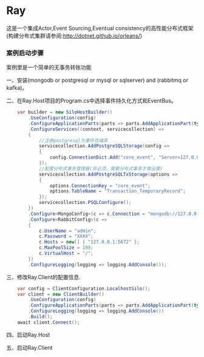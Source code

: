 # Ray
这是一个集成Actor,Event Sourcing,Eventual consistency的高性能分布式框架(构建分布式集群请参阅:http://dotnet.github.io/orleans/) 

### 案例启动步骤

案例里是一个简单的无事务转账功能

一、安装(mongodb or postgresql or mysql or sqlserver) and (rabbitmq or kafka)。

二、在Ray.Host项目的Program.cs中选择事件持久化方式和EventBus。

```csharp
    var builder = new SiloHostBuilder()
        .UseConfiguration(config)
        .ConfigureApplicationParts(parts => parts.AddApplicationPart(typeof(Account).Assembly).WithReferences())
        .ConfigureServices((context, servicecollection) =>
        {
            //注册postgresql为事件存储库
            servicecollection.AddPostgreSQLStorage(config =>
            {
                config.ConnectionDict.Add("core_event", "Server=127.0.0.1;Port=5432;Database=Ray;User Id=postgres;Password=XXXX;Pooling=true;MaxPoolSize=20;");
            });
            //配置分布式事务管理器(非必须，需要分布式事务才需设置)
            servicecollection.AddPostgreSQLTxStorage(options =>
            {
                options.ConnectionKey = "core_event";
                options.TableName = "Transaction_TemporaryRecord";
            });
            servicecollection.PSQLConfigure();
        })
        .Configure<MongoConfig>(c => c.Connection = "mongodb://127.0.0.1:28888")
        .Configure<RabbitConfig>(c =>
        {
            c.UserName = "admin";
            c.Password = "XXXX";
            c.Hosts = new[] { "127.0.0.1:5672" };
            c.MaxPoolSize = 100;
            c.VirtualHost = "/";
        })
        .ConfigureLogging(logging => logging.AddConsole());
```

三、修改Ray.Client的配置信息.

```csharp
    var config = ClientConfiguration.LocalhostSilo();
    var client = new ClientBuilder()
        .UseConfiguration(config)
        .ConfigureApplicationParts(parts => parts.AddApplicationPart(typeof(IAccount).Assembly).WithReferences())
        .ConfigureLogging(logging => logging.AddConsole())
        .Build();
    await client.Connect();
```
四、启动Ray.Host

五、启动Ray.Client

```
